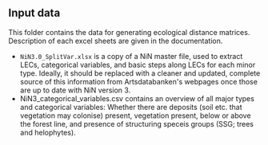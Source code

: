 ## Input data

This folder contains the data for generating ecological distance matrices. Description of each excel sheets are given in the documentation. 

- `NiN3.0_SplitVar.xlsx` is a copy of a NiN master file, used to extract LECs, categorical variables, and basic steps along LECs for each minor type. Ideally, it should be replaced with a cleaner and updated, complete source of this information from Artsdatabanken's webpages once those are up to date with NiN version 3.
- NiN3_categorical_variables.csv contains an overview of all major types and categorical variables: Whether there are deposits (soil etc. that vegetation may colonise) present, vegetation present, below or above the forest line, and presence of structuring speceis groups (SSG; trees and helophytes).
